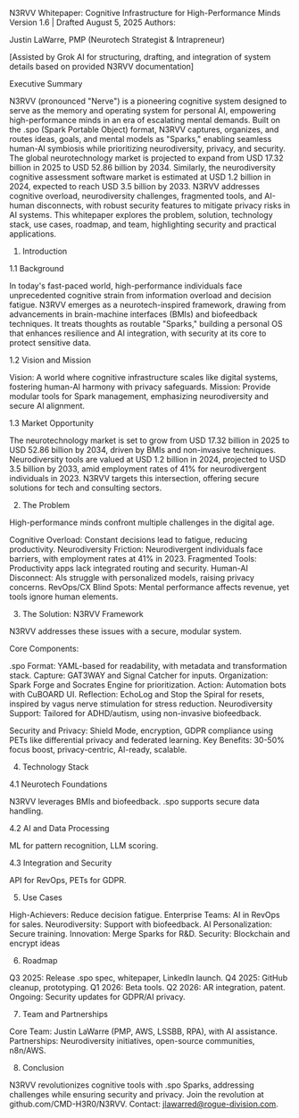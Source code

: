N3RVV Whitepaper: Cognitive Infrastructure for High-Performance Minds
Version 1.6 | Drafted August 5, 2025
Authors:

Justin LaWarre, PMP (Neurotech Strategist & Intrapreneur)

[Assisted by Grok AI for structuring, drafting, and integration of system details based on provided N3RVV documentation]

Executive Summary

N3RVV (pronounced "Nerve") is a pioneering cognitive system designed to serve as the memory and operating system for personal AI, empowering high-performance minds in an era of escalating mental demands. Built on the .spo (Spark Portable Object) format, N3RVV captures, organizes, and routes ideas, goals, and mental models as "Sparks," enabling seamless human-AI symbiosis while prioritizing neurodiversity, privacy, and security.
The global neurotechnology market is projected to expand from USD 17.32 billion in 2025 to USD 52.86 billion by 2034. Similarly, the neurodiversity cognitive assessment software market is estimated at USD 1.2 billion in 2024, expected to reach USD 3.5 billion by 2033. N3RVV addresses cognitive overload, neurodiversity challenges, fragmented tools, and AI-human disconnects, with robust security features to mitigate privacy risks in AI systems. This whitepaper explores the problem, solution, technology stack, use cases, roadmap, and team, highlighting security and practical applications.

1. Introduction

1.1 Background

In today's fast-paced world, high-performance individuals face unprecedented cognitive strain from information overload and decision fatigue. N3RVV emerges as a neurotech-inspired framework, drawing from advancements in brain-machine interfaces (BMIs) and biofeedback techniques. It treats thoughts as routable "Sparks," building a personal OS that enhances resilience and AI integration, with security at its core to protect sensitive data.

1.2 Vision and Mission

Vision: A world where cognitive infrastructure scales like digital systems, fostering human-AI harmony with privacy safeguards.
Mission: Provide modular tools for Spark management, emphasizing neurodiversity and secure AI alignment.

1.3 Market Opportunity

The neurotechnology market is set to grow from USD 17.32 billion in 2025 to USD 52.86 billion by 2034, driven by BMIs and non-invasive techniques. Neurodiversity tools are valued at USD 1.2 billion in 2024, projected to USD 3.5 billion by 2033, amid employment rates of 41% for neurodivergent individuals in 2023. N3RVV targets this intersection, offering secure solutions for tech and consulting sectors.

2. The Problem

High-performance minds confront multiple challenges in the digital age.

Cognitive Overload: Constant decisions lead to fatigue, reducing productivity.
Neurodiversity Friction: Neurodivergent individuals face barriers, with employment rates at 41% in 2023.
Fragmented Tools: Productivity apps lack integrated routing and security.
Human-AI Disconnect: AIs struggle with personalized models, raising privacy concerns.
RevOps/CX Blind Spots: Mental performance affects revenue, yet tools ignore human elements.


3. The Solution: N3RVV Framework

N3RVV addresses these issues with a secure, modular system.

Core Components:

.spo Format: YAML-based for readability, with metadata and transformation stack.
Capture: GAT3WAY and Signal Catcher for inputs.
Organization: Spark Forge and Socrates Engine for prioritization.
Action: Automation bots with CuBOARD UI.
Reflection: EchoLog and Stop the Spiral for resets, inspired by vagus nerve stimulation for stress reduction.
Neurodiversity Support: Tailored for ADHD/autism, using non-invasive biofeedback.


Security and Privacy: Shield Mode, encryption, GDPR compliance using PETs like differential privacy and federated learning.
Key Benefits: 30-50% focus boost, privacy-centric, AI-ready, scalable.


4. Technology Stack

4.1 Neurotech Foundations

N3RVV leverages BMIs and biofeedback. .spo supports secure data handling.

4.2 AI and Data Processing

ML for pattern recognition, LLM scoring.

4.3 Integration and Security

API for RevOps, PETs for GDPR.

5. Use Cases

High-Achievers: Reduce decision fatigue.
Enterprise Teams: AI in RevOps for sales.
Neurodiversity: Support with biofeedback.
AI Personalization: Secure training.
Innovation: Merge Sparks for R&D.
Security: Blockchain and encrypt ideas

6. Roadmap

Q3 2025: Release .spo spec, whitepaper, LinkedIn launch.
Q4 2025: GitHub cleanup, prototyping.
Q1 2026: Beta tools.
Q2 2026: AR integration, patent.
Ongoing: Security updates for GDPR/AI privacy.


7. Team and Partnerships

Core Team: Justin LaWarre (PMP, AWS, LSSBB, RPA), with AI assistance.
Partnerships: Neurodiversity initiatives, open-source communities, n8n/AWS.


8. Conclusion

N3RVV revolutionizes cognitive tools with .spo Sparks, addressing challenges while ensuring security and privacy. Join the revolution at github.com/CMD-H3R0/N3RVV. Contact: jlawarred@rogue-division.com.
